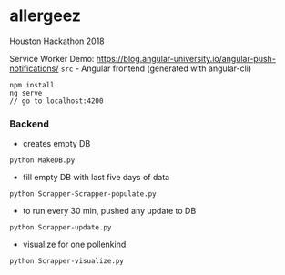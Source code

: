 # allergeez

Houston Hackathon 2018


Service Worker Demo: https://blog.angular-university.io/angular-push-notifications/
`src` - Angular frontend (generated with angular-cli)

    npm install
    ng serve
    // go to localhost:4200


### Backend
* creates empty DB
```
python MakeDB.py 
```
* fill empty DB with last five days of data
```
python Scrapper-Scrapper-populate.py
```
* to run every 30 min, pushed any update to DB
```
python Scrapper-update.py
```
* visualize for one pollenkind
```
python Scrapper-visualize.py
```